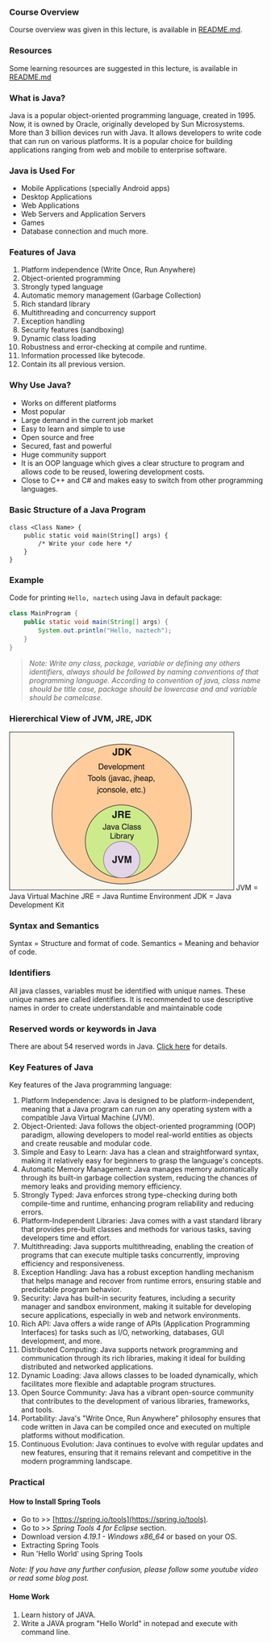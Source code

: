### Course Overview

Course overview was given in this lecture, is available in [README.md](../README.md#course-overview).

### Resources

Some learning resources are suggested in this lecture, is available in [README.md](../README.md#resources)

### What is Java?

Java is a popular object-oriented programming language, created in 1995. Now, it is owned by Oracle, originally developed by Sun Microsystems. More than 3 billion devices run with Java. It allows developers to write code that can run on various platforms. It is a popular choice for building applications ranging from web and mobile to enterprise software.

### Java is Used For

- Mobile Applications (specially Android apps)
- Desktop Applications
- Web Applications
- Web Servers and Application Servers
- Games
- Database connection and much more.

### Features of Java

1. Platform independence (Write Once, Run Anywhere)
2. Object-oriented programming
3. Strongly typed language
4. Automatic memory management (Garbage Collection)
5. Rich standard library
6. Multithreading and concurrency support
7. Exception handling
8. Security features (sandboxing)
9. Dynamic class loading
10. Robustness and error-checking at compile and runtime.
11. Information processed like bytecode.
12. Contain its all previous version.

### Why Use Java?
- Works on different platforms
- Most popular
- Large demand in the current job market
- Easy to learn and simple to use
- Open source and free
- Secured, fast and powerful
- Huge community support
- It is an OOP language which gives a clear structure to program and allows code to be reused, lowering development costs.
- Close to C++ and C# and makes easy to switch from other programming languages.


### Basic Structure of a Java Program

```
class <Class Name> {
    public static void main(String[] args) {
        /* Write your code here */
    }
}
```

### Example

Code for printing `Hello, naztech` using Java in default package:

```java
class MainProgram {
    public static void main(String[] args) {
        System.out.println("Hello, naztech");
    }
}
```

> _Note: Write any class, package, variable or defining any others identifiers, always should be followed by naming conventions of that programming language. According to convention of java, class name should be title case, package should be lowercase and and variable should be camelcase._

### Hiererchical View of JVM, JRE, JDK

![Hiererchical View of JVM, JRE, JDK ](diagram.jpg "Syntax")
JVM = Java Virtual Machine
JRE = Java Runtime Environment
JDK = Java Development Kit

### Syntax and Semantics

Syntax = Structure and format of code.
Semantics = Meaning and behavior of code.

### Identifiers

All java classes, variables must be identified with unique names. These unique names are called identifiers. It is recommended to use descriptive names in order to create understandable and maintainable code

### Reserved words or keywords in Java

There are about 54 reserved words in Java. [Click here](https://www.w3schools.com/java/java_ref_keywords.asp) for details.

### Key Features of Java
Key features of the Java programming language:
1.	Platform Independence: Java is designed to be platform-independent, meaning that a Java program can run on any operating system with a compatible Java Virtual Machine (JVM).
2.	Object-Oriented: Java follows the object-oriented programming (OOP) paradigm, allowing developers to model real-world entities as objects and create reusable and modular code.
3.	Simple and Easy to Learn: Java has a clean and straightforward syntax, making it relatively easy for beginners to grasp the language's concepts.
4.	Automatic Memory Management: Java manages memory automatically through its built-in garbage collection system, reducing the chances of memory leaks and providing memory efficiency.
5.	Strongly Typed: Java enforces strong type-checking during both compile-time and runtime, enhancing program reliability and reducing errors.
6.	Platform-Independent Libraries: Java comes with a vast standard library that provides pre-built classes and methods for various tasks, saving developers time and effort.
7.	Multithreading: Java supports multithreading, enabling the creation of programs that can execute multiple tasks concurrently, improving efficiency and responsiveness.
8.	Exception Handling: Java has a robust exception handling mechanism that helps manage and recover from runtime errors, ensuring stable and predictable program behavior.
9.	Security: Java has built-in security features, including a security manager and sandbox environment, making it suitable for developing secure applications, especially in web and network environments.
10.	Rich API: Java offers a wide range of APIs (Application Programming Interfaces) for tasks such as I/O, networking, databases, GUI development, and more.
11.	Distributed Computing: Java supports network programming and communication through its rich libraries, making it ideal for building distributed and networked applications.
12.	Dynamic Loading: Java allows classes to be loaded dynamically, which facilitates more flexible and adaptable program structures.
13.	Open Source Community: Java has a vibrant open-source community that contributes to the development of various libraries, frameworks, and tools.
14.	Portability: Java's "Write Once, Run Anywhere" philosophy ensures that code written in Java can be compiled once and executed on multiple platforms without modification.
15.	Continuous Evolution: Java continues to evolve with regular updates and new features, ensuring that it remains relevant and competitive in the modern programming landscape.


### Practical

#### How to Install Spring Tools

- Go to >> [https://spring.io/tools](https://spring.io/tools).
- Go to >> _Spring Tools 4 for Eclipse_ section.
- Download version _4.19.1 - Windows x86_64_ or based on your OS.
- Extracting Spring Tools
- Run 'Hello World' using Spring Tools

_Note: If you have any further confusion, please follow some youtube video or read some blog post._

#### Home Work

1. Learn history of JAVA.
2. Write a JAVA program "Hello World" in notepad and execute with command line.
